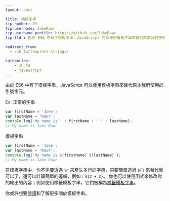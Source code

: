```yaml
---
layout: post

title: 模板字串
tip-number: 09
tip-username: JakeRawr
tip-username-profile: https://github.com/JakeRawr
tip-tldr: 由於 ES6 中有了模板字串，JavaScript 可以使用模板字串來替代原本我們使用的引號字元。

redirect_from:
  - /zh_tw/template-strings/

categories:
    - zh_TW
    - javascript
---
```


由於 ES6 中有了模板字串，JavaScript 可以使用模板字串來替代原本我們使用的引號字元。

Ex:
正常的字串

```javascript
var firstName = 'Jake';
var lastName = 'Rawr';
console.log('My name is ' + firstName + ' ' + lastName);
// My name is Jake Rawr
```
模板字串

```javascript
var firstName = 'Jake';
var lastName = 'Rawr';
console.log(`My name is ${firstName} ${lastName}`);
// My name is Jake Rawr
```

在模板字串中，你不需要透過 `\n` 來產生多行的字串，只要簡單透過 `${}` 來替代就可以了，還可以計算簡單的邏輯，例如：`${2 + 3}`。
你也可以使用函式來修改你的輸出的內容；例如使用標籤模板字串，它們被稱為[標籤模板字串](https://developer.mozilla.org/en-US/docs/Web/JavaScript/Reference/template_strings#Tagged_template_strings)。

你或許想要[閱讀](https://hacks.mozilla.org/2015/05/es6-in-depth-template-strings-2)和了解更多關於模板字串。
